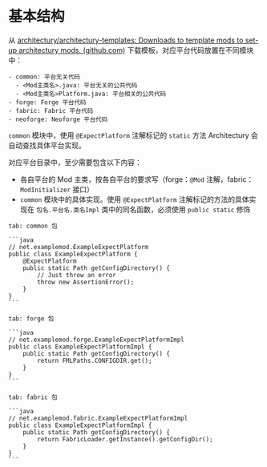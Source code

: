 # 基本结构

从 [architectury/architectury-templates: Downloads to template mods to set-up architectury mods. (github.com)](https://github.com/architectury/architectury-templates) 下载模板，对应平台代码放置在不同模块中：

```dirtree
- common: 平台无关代码
  - <Mod主类名>.java: 平台无关的公共代码
  - <Mod主类名>Platform.java: 平台相关的公共代码
- forge: Forge 平台代码
- fabric: Fabric 平台代码
- neoforge: Neoforge 平台代码
```



`common` 模块中，使用 `@ExpectPlatform` 注解标记的 `static` 方法 Architectury 会自动查找具体平台实现。

对应平台目录中，至少需要包含以下内容：

* 各自平台的 Mod 主类，按各自平台的要求写（forge：`@Mod` 注解，fabric：`ModInitializer` 接口）
* `common` 模块中的具体实现。使用 `@ExpectPlatform` 注解标记的方法的具体实现在 `包名.平台名.类名Impl` 类中的同名函数，必须使用 `public static` 修饰

````tabs
tab: common 包

```java
// net.examplemod.ExampleExpectPlatform
public class ExampleExpectPlatform {
    @ExpectPlatform
    public static Path getConfigDirectory() {
        // Just throw an error
        throw new AssertionError();
    }
}
```

tab: forge 包

```java
// net.examplemod.forge.ExampleExpectPlatformImpl
public class ExampleExpectPlatformImpl {
    public static Path getConfigDirectory() {
        return FMLPaths.CONFIGDIR.get();
    }
}
```

tab: fabric 包

```java
// net.examplemod.fabric.ExampleExpectPlatformImpl
public class ExampleExpectPlatformImpl {
    public static Path getConfigDirectory() {
        return FabricLoader.getInstance().getConfigDir();
    }
}
```
````
